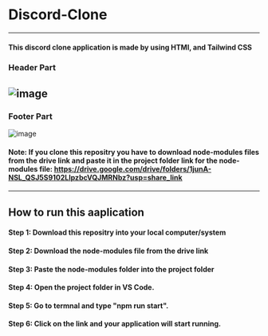 # Discord-Clone
----
#### This discord clone  application is made by using HTMl, and Tailwind CSS
### Header Part
![image](https://user-images.githubusercontent.com/97246133/216274103-3cc5c43b-7184-4576-98e4-f8e5f2ef1303.png)
----
### Footer Part
![image](https://user-images.githubusercontent.com/97246133/216274752-a4512a5c-b87d-4e4c-af13-30cae223bd00.png)
#### Note: If you clone this repositry you have to download node-modules files from the drive link and paste it in the project folder link for the node-modules file: https://drive.google.com/drive/folders/1junA-NSL_QSJ5S9102LlpzbcVQJMRNbz?usp=share_link
----
## How to run this aaplication 
#### Step 1: Download this repositry into your local computer/system
#### Step 2: Download the node-modules file from the drive link
#### Step 3: Paste the node-modules folder into the project folder
#### Step 4: Open the project folder in VS Code.
#### Step 5: Go to termnal and type "npm run start".
#### Step 6: Click on the link and your application will start running. 
